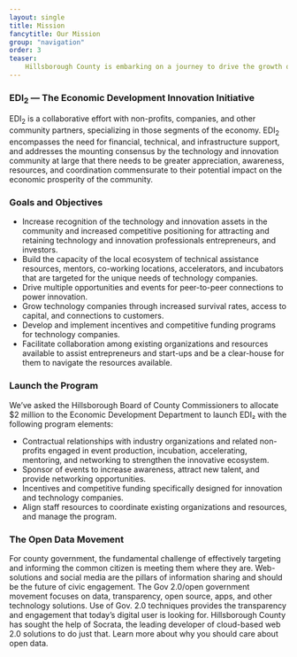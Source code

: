 ```yaml
---
layout: single
title: Mission
fancytitle: Our Mission
group: "navigation"
order: 3
teaser:
    Hillsborough County is embarking on a journey to drive the growth of technology and innovation start-ups and small businesses in Tampa Bay and we’re making great strides. <br />The Hillsborough Hackathon is just the beginning.
---
```


### EDI<sub>2</sub> &mdash; The Economic Development Innovation Initiative

EDI<sub>2</sub> is a collaborative effort with non-profits, companies, and other community partners, specializing in those segments of the economy. EDI<sub>2</sub> encompasses the need for financial, technical, and infrastructure support, and addresses the mounting consensus by the technology and innovation community at large that there needs to be greater appreciation, awareness, resources, and coordination commensurate to their potential impact on the economic prosperity of the community. 

### Goals and Objectives

- Increase recognition of the technology and innovation assets in the community and increased competitive positioning for attracting and retaining technology and innovation professionals entrepreneurs, and investors. 
- Build the capacity of the local ecosystem of technical assistance resources, mentors, co-working locations, accelerators, and incubators that are targeted for the unique needs of technology companies. 
- Drive multiple opportunities and events for peer-to-peer connections to power innovation.
- Grow technology companies through increased survival rates, access to capital, and connections to customers. 
- Develop and implement incentives and competitive funding programs for technology companies. 
- Facilitate collaboration among existing organizations and resources available to assist entrepreneurs and start-ups and be a clear-house for them to navigate the resources available. 

### Launch the Program

We’ve asked the Hillsborough Board of County Commissioners to allocate $2 million to the Economic Development Department to launch EDI₂ with the following program elements:

- Contractual relationships with industry organizations and related non-profits engaged in event production, incubation, accelerating, mentoring, and networking to strengthen the innovative ecosystem. 
- Sponsor of events to increase awareness, attract new talent, and provide networking opportunities.
- Incentives and competitive funding specifically designed for innovation and technology companies.
- Align staff resources to coordinate existing organizations and resources, and manage the program. 

### The Open Data Movement

For county government, the fundamental challenge of effectively targeting and informing the common citizen is meeting them where they are. Web-solutions and social media are the pillars of information sharing and should be the future of civic engagement. The Gov 2.0/open government movement focuses on data, transparency, open source, apps, and other technology solutions. Use of Gov. 2.0 techniques provides the transparency and engagement that today’s digital user is looking for. Hillsborough County has sought the help of Socrata, the leading developer of cloud-based web 2.0 solutions to do just that. Learn more about why you should care about open data.